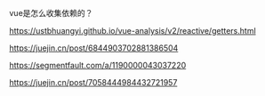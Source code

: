 vue是怎么收集依赖的？

https://ustbhuangyi.github.io/vue-analysis/v2/reactive/getters.html

https://juejin.cn/post/6844903702881386504

https://segmentfault.com/a/1190000043037220

https://juejin.cn/post/7058444984432721957